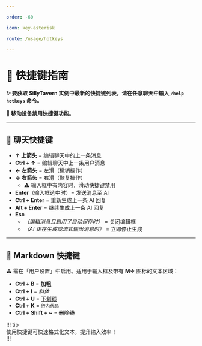 ```yaml
---  

order: -60  

icon: key-asterisk  

route: /usage/hotkeys  

---  
```


# 🚀 快捷键指南  

**✨ 要获取 SillyTavern 实例中最新的快捷键列表，请在任意聊天中输入 `/help hotkeys` 命令。**  

**📱 移动设备禁用快捷键功能。**  

---

## 💬 聊天快捷键  

*   **↑ 上箭头** = 编辑聊天中的上一条消息  
*   **Ctrl + ↑** = 编辑聊天中上一条用户消息  
*   **← 左箭头** = 左滑（撤销操作）  
*   **→ 右箭头** = 右滑（恢复操作）  
    *   ⚠️ 输入框中有内容时，滑动快捷键禁用  
*   **Enter**（输入框选中时）= 发送消息至 AI  
*   **Ctrl + Enter** = 重新生成上一条 AI 回复  
*   **Alt + Enter** = 继续生成上一条 AI 回复  
*   **Esc**  
    *   *（编辑消息且启用了自动保存时）* = 关闭编辑框  
    *   *（AI 正在生成或流式输出消息时）* = 立即停止生成  

---

## 📝 Markdown 快捷键  

⚠️ 需在「用户设置」中启用。适用于输入框及带有 **M↓** 图标的文本区域：  

*   **Ctrl + B** = **加粗**  
*   **Ctrl + I** = *斜体*  
*   **Ctrl + U** = <u>下划线</u>  
*   **Ctrl + K** = `行内代码`  
*   **Ctrl + Shift + ~** = ~~删除线~~  

!!! tip  
    使用快捷键可快速格式化文本，提升输入效率！  
!!!